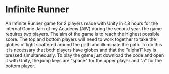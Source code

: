 # Infinite Runner
An Infinite Runner game for 2 players made with Unity in 48 hours for the internal Game Jam of my Academy (AIV) during the second year.The game requires two players. The aim of the game is to reach the highest possible score. The top and bottom players will need to work together to take the globes of light scattered around the path and illuminate the path. To do this it is necessary that both players have globes and that the "alpha1" key is pressed simultaneously. 
To play the game just download the code and open it with Unity, the jump keys are "space" for the upper player and "a" for the bottom player.
